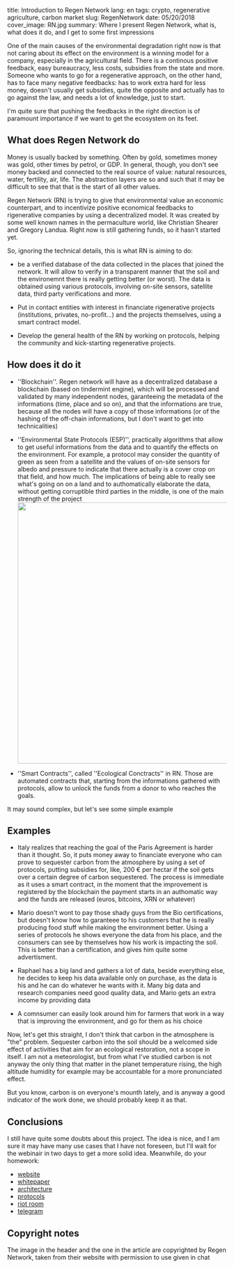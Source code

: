 title: Introduction to Regen Network
lang: en
tags: crypto, regenerative agriculture, carbon market
slug: RegenNetwork
date: 05/20/2018
cover_image: RN.jpg
summary: Where I present Regen Network, what is, what does it do, and I get to some first impressions


One of the main causes of the environmental degradation right now is that not caring about its effect on the environment is a winning model for a company, especially in the agricultural field. There is a continous positive feedback, easy bureaucracy, less costs, subsidies from the state and more. Someone who wants to go for a regenerative approach, on the other hand, has to face many negative feedbacks: has to work extra hard for less money, doesn't usually get subsidies, quite the opposite and actually has to go against the law, and needs a lot of knowledge, just to start.

I'm quite sure that pushing the feedbacks in the right direction is of paramount importance if we want to get the ecosystem on its feet.


What does Regen Network do
--------------------------

Money is usually backed by something. Often by gold, sometimes money was gold, other times by petrol, or GDP. In general, though, you don't see money backed and connected to the real source of value: natural resources, water, fertility, air, life. The abstraction layers are so and such that it may be difficult to see that that is the start of all other values.


Regen Network (RN) is trying to give that environmental value an economic counterpart, and to incentivize positive economical feedbacks to rigenerative companies by using a decentralized model.
It was created by some well known names in the permaculture world, like Christian Shearer and Gregory Landua. Right now is still gathering funds, so it hasn't started yet.

So, ignoring the technical details, this is what RN is aiming to do:

* be a verified database of the data collected in the places that joined the network. It will allow to verify in a transparent manner that the soil and the environemnt there is really getting better (or worst). The data is obtained using various protocols, involving on-site sensors, satellite data, third party verifications and more.

* Put in contact entities with interest in financiate rigenerative projects (institutions, privates, no-profit...) and the projects themselves, using a smart contract model.

* Develop the general health of the RN by working on protocols, helping the community and kick-starting regenerative projects.


How does it do it
-----------------

* ''Blockchain''. Regen network will have as a decentralized database a blockchain (based on tindermint engine), which will be processed and validated by many independent nodes, garanteeing the metadata of the informations (time, place and so on), and that the informations are true, because all the nodes will have a copy of those informations (or of the hashing of the off-chain informations, but I don't want to get into technicalities)

* ''Environmental State Protocols (ESP)'', practically algorithms that allow to get useful informations from the data and to quantify the effects on the environment. For example, a protocol may consider the quantity of green as seen from a satellite and the values of on-site sensors for albedo and pressure to indicate that there actually is a cover crop on that field, and how much. The implications of being able to really see what's going on on a land and to authomatically elaborate the data, without getting corruptible third parties in the middle, is one of the main strength of the project<img src="/images/XRNChange.jpg" class="pull-right" width="600px">

* ''Smart Contracts'', called ''Ecological Conctracts'' in RN. Those are automated contracts that, starting from the informations gathered with protocols, allow to unlock the funds from a donor to who reaches the goals.

It may sound complex, but let's see some simple example 

Examples
--------

* Italy realizes that reaching the goal of the Paris Agreement is harder than it thought. So, it puts money away to financiate everyone who can prove to sequester carbon from the atmosphere by using a set of protocols, putting subsidies for, like, 200 € per hectar if the soil gets over a certain degree of carbon sequestered. The process is immediate as it uses a smart contract, in the moment that the improvement is registered by the blockchain the payment starts in an authomatic way and the funds are released (euros, bitcoins, XRN or whatever)

* Mario doesn't wont to pay those shady guys from the Bio certifications, but doesn't know how to garanteee to his customers that he is really producing food stuff while making the environment better. Using a series of protocols he shows everyone the data from his place, and the consumers can see by themselves how his work is impacting the soil. This is better than a certification, and gives him quite some advertisment.

* Raphael has a big land and gathers a lot of data, beside everything else, he decides to keep his data available only on purchase, as the data is his and he can do whatever he wants with it. Many big data and research companies need good quality data, and Mario gets an extra income by providing data

* A comnsumer can easily look around him for farmers that work in a way that is improving the environment, and go for them as his choice



Now, let's get this straight, I don't think that carbon in the atmosphere is "the" problem. Sequester carbon into the soil should be a welcomed side effect of activities that aim for an ecological restoration, not a scope in itself. I am not a meteorologist, but from what I've studied carbon is not anyway the only thing that matter in the planet temperature rising, the high altitude humidity for example may be accountable for a more pronunciated effect. 

But you know, carbon is on everyone's mounth lately, and is anyway a good indicator of the work done, we should probably keep it as that.

Conclusions
-----------

I still have quite some doubts about this project. The idea is nice, and I am sure it may have many use cases that I have not foreseen, but I'll wait for the webinair in two days to get a more solid idea. Meanwhile, do your homework:

* [website](https://www.regen.network)
* [whitepaper](http://regen-network.gitlab.io/whitepaper/WhitePaper.pdf)
* [architecture](http://regen-network.gitlab.io/whitepaper/Architecture.pdf)
* [protocols](http://regen-network.gitlab.io/whitepaper/Protocols.pdf)
* [riot room](https://riot.im/app/#/room/#regen.network:matrix.org)
* [telegram](https://t.me/regennetwork_public)

Copyright notes
---------------

The image in the header and the one in the article are copyrighted by Regen Network, taken from their website with permission to use given in chat
